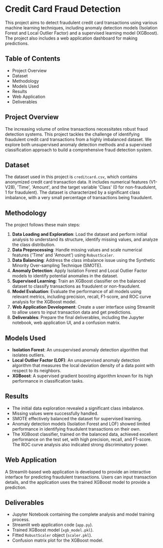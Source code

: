 # Credit Card Fraud Detection

This project aims to detect fraudulent credit card transactions using various machine learning techniques, including anomaly detection models (Isolation Forest and Local Outlier Factor) and a supervised learning model (XGBoost). The project also includes a web application dashboard for making predictions.

## Table of Contents

- Project Overview
- Dataset
- Methodology
- Models Used
- Results
- Web Application
- Deliverables


## Project Overview

The increasing volume of online transactions necessitates robust fraud detection systems. This project tackles the challenge of identifying fraudulent credit card transactions from a highly imbalanced dataset. We explore both unsupervised anomaly detection methods and a supervised classification approach to build a comprehensive fraud detection system.

## Dataset

The dataset used in this project is `creditcard.csv`, which contains anonymized credit card transaction data. It includes numerical features (V1-V28), 'Time', 'Amount', and the target variable 'Class' (0 for non-fraudulent, 1 for fraudulent). The dataset is characterized by a significant class imbalance, with a very small percentage of transactions being fraudulent.

## Methodology

The project follows these main steps:

1.  **Data Loading and Exploration**: Load the dataset and perform initial analysis to understand its structure, identify missing values, and analyze the class distribution.
2.  **Data Preprocessing**: Handle missing values and scale numerical features ('Time' and 'Amount') using `RobustScaler`.
3.  **Data Balancing**: Address the class imbalance issue using the Synthetic Minority Over-sampling Technique (SMOTE).
4.  **Anomaly Detection**: Apply Isolation Forest and Local Outlier Factor models to identify potential anomalies in the dataset.
5.  **Supervised Learning**: Train an XGBoost classifier on the balanced dataset to classify transactions as fraudulent or non-fraudulent.
6.  **Model Evaluation**: Evaluate the performance of all models using relevant metrics, including precision, recall, F1-score, and ROC curve analysis for the XGBoost model.
7.  **Web Application Development**: Create a user interface using Streamlit to allow users to input transaction data and get predictions.
8.  **Deliverables**: Prepare the final deliverables, including the Jupyter notebook, web application UI, and a confusion matrix.

## Models Used

-   **Isolation Forest**: An unsupervised anomaly detection algorithm that isolates outliers.
-   **Local Outlier Factor (LOF)**: An unsupervised anomaly detection algorithm that measures the local deviation density of a data point with respect to its neighbors.
-   **XGBoost**: A supervised gradient boosting algorithm known for its high performance in classification tasks.

## Results

-   The initial data exploration revealed a significant class imbalance.
-   Missing values were successfully handled.
-   SMOTE effectively balanced the dataset for supervised learning.
-   Anomaly detection models (Isolation Forest and LOF) showed limited performance in identifying fraudulent transactions on their own.
-   The XGBoost classifier, trained on the balanced data, achieved excellent performance on the test set, with high precision, recall, and F1-score. The ROC curve analysis also indicated strong discriminatory power.

## Web Application

A Streamlit-based web application is developed to provide an interactive interface for predicting fraudulent transactions. Users can input transaction details, and the application uses the trained XGBoost model to provide a prediction.

## Deliverables

-   Jupyter Notebook containing the complete analysis and model training process.
-   Streamlit web application code (`app.py`).
-   Trained XGBoost model (`xgb_model.pkl`).
-   Fitted `RobustScaler` object (`scaler.pkl`).
-   Confusion matrix plot for the XGBoost model.
